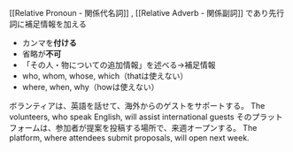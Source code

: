 [[Relative Pronoun - 関係代名詞]] , [[Relative Adverb - 関係副詞]] であり先行詞に補足情報を加える

- カンマを**付ける**
- 省略が**不可**
- 「その人・物についての追加情報」を述べる→補足情報
- who, whom, whose, which（thatは使えない）
- where, when, why（howは使えない）


ボランティアは、英語を話せて、海外からのゲストをサポートする。
The volunteers, who speak English, will assist international guests
そのプラットフォームは、参加者が提案を投稿する場所で、来週オープンする。
The platform, where attendees submit proposals, will open next week.
